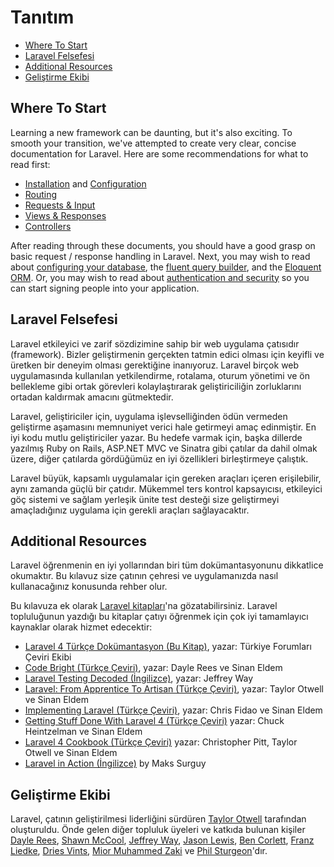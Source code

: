 # Tanıtım

- [Where To Start](#where-to-start)
- [Laravel Felsefesi](#laravel-philosophy)
- [Additional Resources](#additional-resources)
- [Geliştirme Ekibi](#development-team)

<a name="where-to-start"></a>
## Where To Start

Learning a new framework can be daunting, but it's also exciting. To smooth your transition, we've attempted to create very clear, concise documentation for Laravel. Here are some recommendations for what to read first:

- [Installation](/docs/installation) and [Configuration](/docs/configuration)
- [Routing](/docs/routing)
- [Requests & Input](/docs/requests)
- [Views & Responses](/docs/responses)
- [Controllers](/docs/controllers)

After reading through these documents, you should have a good grasp on basic request / response handling in Laravel. Next, you may wish to read about [configuring your database](/docs/database), the [fluent query builder](/docs/queries), and the [Eloquent ORM](/docs/eloquent). Or, you may wish to read about [authentication and security](/docs/security) so you can start signing people into your application.

<a name="laravel-philosophy"></a>
## Laravel Felsefesi

Laravel etkileyici ve zarif sözdizimine sahip bir web uygulama çatısıdır (framework). Bizler geliştirmenin gerçekten tatmin edici olması için keyifli ve üretken bir deneyim olması gerektiğine inanıyoruz. Laravel birçok web uygulamasında kullanılan yetkilendirme, rotalama, oturum yönetimi ve ön bellekleme gibi ortak görevleri kolaylaştırarak geliştiriciliğin zorluklarını ortadan kaldırmak amacını gütmektedir.

Laravel, geliştiriciler için, uygulama işlevselliğinden ödün vermeden geliştirme aşamasını memnuniyet verici hale getirmeyi amaç edinmiştir. En iyi kodu mutlu geliştiriciler yazar. Bu hedefe varmak için, başka dillerde yazılmış Ruby on Rails, ASP.NET MVC ve Sinatra gibi çatılar da dahil olmak üzere, diğer çatılarda gördüğümüz en iyi özellikleri birleştirmeye çalıştık.

Laravel büyük, kapsamlı uygulamalar için gereken araçları içeren erişilebilir, aynı zamanda güçlü bir çatıdır. Mükemmel ters kontrol kapsayıcısı, etkileyici göç sistemi ve sağlam yerleşik ünite test desteği size geliştirmeyi amaçladığınız uygulama için gerekli araçları sağlayacaktır.

<a name="additional-resources"></a>
## Additional Resources

Laravel öğrenmenin en iyi yollarından biri tüm dokümantasyonunu dikkatlice okumaktır. Bu kılavuz size çatının çehresi ve uygulamanızda nasıl kullanacağınız konusunda rehber olur.

Bu kılavuza ek olarak [Laravel kitapları](http://wiki.laravel.io/Books)'na gözatabilirsiniz. Laravel topluluğunun yazdığı bu kitaplar çatıyı öğrenmek için çok iyi tamamlayıcı kaynaklar olarak hizmet edecektir:

- [Laravel 4 Türkçe Dokümantasyon (Bu Kitap)](https://leanpub.com/laravel4-tr), yazar: Türkiye Forumları Çeviri Ekibi
- [Code Bright (Türkçe Çeviri)](https://leanpub.com/codebright-tr), yazar: Dayle Rees ve Sinan Eldem
- [Laravel Testing Decoded (İngilizce)](https://leanpub.com/laravel-testing-decoded), yazar: Jeffrey Way
- [Laravel: From Apprentice To Artisan (Türkçe Çeviri)](https://leanpub.com/laravel-4-tr), yazar: Taylor Otwell ve Sinan Eldem
- [Implementing Laravel (Türkçe Çeviri)](https://leanpub.com/implementinglaravel-tr), yazar: Chris Fidao ve Sinan Eldem
- [Getting Stuff Done With Laravel 4 (Türkçe Çeviri)](https://leanpub.com/gsd-laravel-tr) yazar: Chuck Heintzelman ve Sinan Eldem
- [Laravel 4 Cookbook (Türkçe Çeviri)](https://leanpub.com/laravel4cookbook-tr) yazar: Christopher Pitt, Taylor Otwell ve Sinan Eldem
- [Laravel in Action (İngilizce)](http://www.manning.com/surguy/) by Maks Surguy

<a name="development-team"></a>
## Geliştirme Ekibi

Laravel, çatının geliştirilmesi liderliğini sürdüren [Taylor Otwell](https://github.com/taylorotwell) tarafından oluşturuldu. Önde gelen diğer topluluk üyeleri ve katkıda bulunan kişiler [Dayle Rees](https://github.com/daylerees), [Shawn McCool](https://github.com/ShawnMcCool), [Jeffrey Way](https://github.com/JeffreyWay), [Jason Lewis](https://github.com/jasonlewis), [Ben Corlett](https://github.com/bencorlett), [Franz Liedke](https://github.com/franzliedke), [Dries Vints](https://github.com/driesvints), [Mior Muhammed Zaki](https://github.com/crynobone) ve [Phil Sturgeon](https://github.com/philsturgeon)'dır.